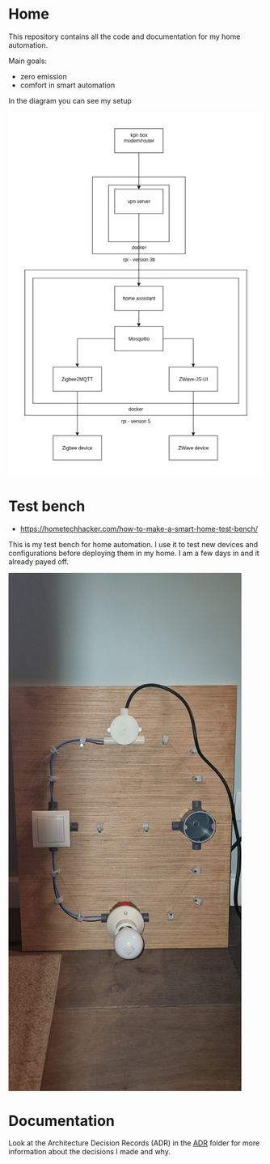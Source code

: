 # Home

This repository contains all the code and documentation for my home automation.

Main goals:
- zero emission
- comfort in smart automation

In the diagram you can see my setup

![Architecture](./home.drawio.png)

# Test bench

- https://hometechhacker.com/how-to-make-a-smart-home-test-bench/

This is my test bench for home automation. I use it to test new devices and configurations before deploying them in my home.
I am a few days in and it already payed off. 

![Test bench](./testbench.jpg)

# Documentation

Look at the Architecture Decision Records (ADR) in the [ADR](./docs/adr) folder for more information about the decisions I made and why.

